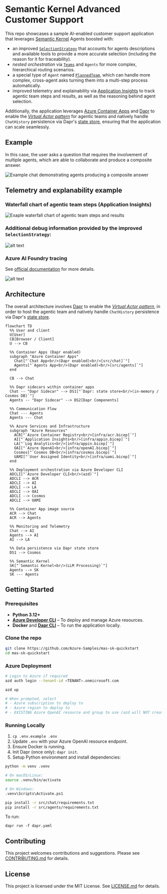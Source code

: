 # Semantic Kernel Advanced Customer Support

This repo showcases a sample AI-enabled customer support application that leverages [Semantic Kernel](https://github.com/microsoft/semantic-kernel) Agents boosted with:

- an improved [`SelectionStrategy`](src/agents/sk_ext/speaker_election_strategy.py) that accounts for agents descriptions and available tools to provide a more accurate selection (including the reason for it for traceability).
- _nested orchestration_ via [`Teams`](src/agents/sk_ext/team.py) and `Agents` for more complex, hierarchical routing scenarios.
- a special type of `Agent` named [`PlannedTeam`](src/agents/sk_ext/planned_team.py), which can handle more complex, cross-agent asks turning them into a multi-step process automatically.
- improved telemetry and explainability via [Application Insights](https://learn.microsoft.com/en-us/azure/azure-monitor/app/app-insights-overview) to track agentic team steps and results, as well as the reasoning behind agent selection.

Additionally, the application leverages [Azure Container Apps](https://learn.microsoft.com/en-us/azure/container-apps/) and [Dapr](https://dapr.io) to enable the [_Virtual Actor pattern_](https://docs.dapr.io/developing-applications/building-blocks/actors/actors-overview/) for agentic teams and natively handle `ChatHistory` persistence via Dapr's [state store](https://docs.dapr.io/developing-applications/building-blocks/state-management/), ensuring that the application can scale seamlessly.

## Example

In this case, the user asks a question that requires the involvement of multiple agents, which are able to collaborate and produce a composite answer.

![Example chat demonstrating agents producing a composite answer](image.png)

## Telemetry and explanability example

### Waterfall chart of agentic team steps (Application Insights)

![Exaple waterfall chart of agentic team steps and results](telemetry.png)

### Additional debug information provided by the improved `SelectionStrategy`:

![alt text](telemetry_details.png)

### Azure AI Foundry tracing

See [official documentation](https://learn.microsoft.com/en-us/azure/ai-foundry/tracing) for more details.

![alt text](ai-foundry-tracing.png)

## Architecture

The overall architecture involves [Dapr](https://dapr.io) to enable the [_Virtual Actor pattern_](https://docs.dapr.io/developing-applications/building-blocks/actors/actors-overview/), in order to host the agentic team and natively handle `ChatHistory` persistence via Dapr's [state store](https://docs.dapr.io/developing-applications/building-blocks/state-management/).

```mermaid
flowchart TD
  %% User and client
  U[User]
  CB[Browser / Client]
  U --> CB

  %% Container Apps (Dapr enabled)
  subgraph "Azure Container Apps"
    Chat["`Chat App<br/>(Dapr enabled)<br/>[src/chat]`"]
    Agents["`Agents App<br/>(Dapr enabled)<br/>[src/agents]`"]
  end

  CB --> Chat

  %% Dapr sidecars within container apps
  Chat -- "Dapr Sidecar" --> DS1["`Dapr: state store<br/>(in-memory / Cosmos DB)`"]
  Agents -- "Dapr Sidecar" --> DS2[Dapr Components]

  %% Communication Flow
  Chat --- Agents
  Agents --- Chat

  %% Azure Services and Infrastructure
  subgraph "Azure Resources"
    ACR["`Azure Container Registry<br/>[infra/acr.bicep]`"]
    AI["`Application Insights<br/>[infra/appin.bicep]`"]
    LA["`Log Analytics<br/>[infra/appin.bicep]`"]
    OAI["`Azure OpenAI<br/>[infra/openAI.bicep]`"]
    Cosmos["`Cosmos DB<br/>[infra/cosmos.bicep]`"]
    UAMI["`User Assigned Identity<br/>[infra/uami.bicep]`"]
  end

  %% Deployment orchestration via Azure Developer CLI
  ADCLI["`Azure Developer CLI<br/>(azd)`"]
  ADCLI --> ACR
  ADCLI --> AI
  ADCLI --> LA
  ADCLI --> OAI
  ADCLI --> Cosmos
  ADCLI --> UAMI

  %% Container App image source
  ACR --> Chat
  ACR --> Agents

  %% Monitoring and Telemetry
  Chat --> AI
  Agents --> AI
  AI --> LA

  %% Data persistence via Dapr state store
  DS1 --> Cosmos

  %% Semantic Kernel
  SK["`Semantic Kernel<br/>(LLM Processing)`"]
  Agents --> SK
  SK --- Agents
```

## Getting Started

### Prerequisites

- **Python 3.12+**
- [**Azure Developer CLI**](https://learn.microsoft.com/en-us/azure/developer/azure-developer-cli/install-azd?tabs=winget-windows%2Cbrew-mac%2Cscript-linux&pivots=os-windows) – To deploy and manage Azure resources.
- **Docker** and [**Dapr CLI**](https://docs.dapr.io/getting-started/install-dapr-cli/) – To run the application locally.

### Clone the repo

```bash
git clone https://github.com/Azure-Samples/mas-sk-quickstart
cd mas-sk-quickstart
```

### Azure Deployment

```bash
# Login to Azure if required
azd auth login --tenant-id <TENANT>.onmicrosoft.com

azd up

# When prompted, select
# - Azure subscription to deploy to
# - Azure region to deploy to
# - EXISTING Azure OpenAI resource and group to use (azd will NOT create a new one)
```

### Running Locally

1. `cp .env.example .env`
2. Update `.env` with your Azure OpenAI resource endpoint.
3. Ensure Docker is running.
4. Init Dapr (once only): `dapr init`.
5. Setup Python environment and install dependencies:

```bash
python -m venv .venv

# On macOS/Linux:
source .venv/bin/activate

# On Windows:
.venv\Scripts\Activate.ps1

pip install -r src/chat/requirements.txt
pip install -r src/agents/requirements.txt
```

To run:

`dapr run -f dapr.yaml`

## Contributing

This project welcomes contributions and suggestions. Please see [CONTRIBUTING.md](CONTRIBUTING.md) for details.

## License

This project is licensed under the MIT License. See [LICENSE.md](LICENSE.md) for details.
